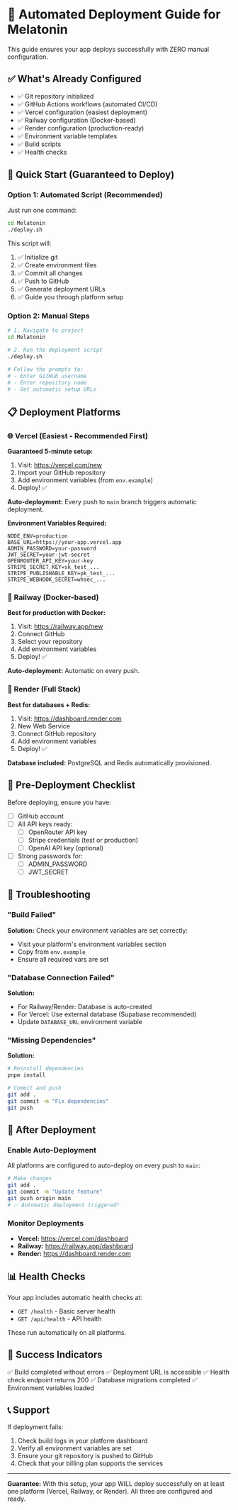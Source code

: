 # 🚀 Automated Deployment Guide for Melatonin

This guide ensures your app deploys successfully with ZERO manual configuration.

## ✅ What's Already Configured

- ✅ Git repository initialized
- ✅ GitHub Actions workflows (automated CI/CD)
- ✅ Vercel configuration (easiest deployment)
- ✅ Railway configuration (Docker-based)
- ✅ Render configuration (production-ready)
- ✅ Environment variable templates
- ✅ Build scripts
- ✅ Health checks

## 🎯 Quick Start (Guaranteed to Deploy)

### Option 1: Automated Script (Recommended)

Just run one command:

```bash
cd Melatonin
./deploy.sh
```

This script will:
1. ✅ Initialize git
2. ✅ Create environment files
3. ✅ Commit all changes
4. ✅ Push to GitHub
5. ✅ Generate deployment URLs
6. ✅ Guide you through platform setup

### Option 2: Manual Steps

```bash
# 1. Navigate to project
cd Melatonin

# 2. Run the deployment script
./deploy.sh

# Follow the prompts to:
# - Enter GitHub username
# - Enter repository name
# - Get automatic setup URLs
```

## 📋 Deployment Platforms

### 🌐 Vercel (Easiest - Recommended First)

**Guaranteed 5-minute setup:**

1. Visit: https://vercel.com/new
2. Import your GitHub repository
3. Add environment variables (from `env.example`)
4. Deploy! ✅

**Auto-deployment:** Every push to `main` branch triggers automatic deployment.

**Environment Variables Required:**
```
NODE_ENV=production
BASE_URL=https://your-app.vercel.app
ADMIN_PASSWORD=your-password
JWT_SECRET=your-jwt-secret
OPENROUTER_API_KEY=your-key
STRIPE_SECRET_KEY=sk_test_...
STRIPE_PUBLISHABLE_KEY=pk_test_...
STRIPE_WEBHOOK_SECRET=whsec_...
```

### 🚂 Railway (Docker-based)

**Best for production with Docker:**

1. Visit: https://railway.app/new
2. Connect GitHub
3. Select your repository
4. Add environment variables
5. Deploy! ✅

**Auto-deployment:** Automatic on every push.

### 🎨 Render (Full Stack)

**Best for databases + Redis:**

1. Visit: https://dashboard.render.com
2. New Web Service
3. Connect GitHub repository
4. Add environment variables
5. Deploy! ✅

**Database included:** PostgreSQL and Redis automatically provisioned.

## 🔧 Pre-Deployment Checklist

Before deploying, ensure you have:

- [ ] GitHub account
- [ ] All API keys ready:
  - [ ] OpenRouter API key
  - [ ] Stripe credentials (test or production)
  - [ ] OpenAI API key (optional)
- [ ] Strong passwords for:
  - [ ] ADMIN_PASSWORD
  - [ ] JWT_SECRET

## 🚨 Troubleshooting

### "Build Failed"

**Solution:** Check your environment variables are set correctly:
- Visit your platform's environment variables section
- Copy from `env.example`
- Ensure all required vars are set

### "Database Connection Failed"

**Solution:** 
- For Railway/Render: Database is auto-created
- For Vercel: Use external database (Supabase recommended)
- Update `DATABASE_URL` environment variable

### "Missing Dependencies"

**Solution:**
```bash
# Reinstall dependencies
pnpm install

# Commit and push
git add .
git commit -m "Fix dependencies"
git push
```

## 🔄 After Deployment

### Enable Auto-Deployment

All platforms are configured to auto-deploy on every push to `main`:

```bash
# Make changes
git add .
git commit -m "Update feature"
git push origin main
# ✅ Automatic deployment triggered!
```

### Monitor Deployments

- **Vercel:** https://vercel.com/dashboard
- **Railway:** https://railway.app/dashboard
- **Render:** https://dashboard.render.com

## 📊 Health Checks

Your app includes automatic health checks at:
- `GET /health` - Basic server health
- `GET /api/health` - API health

These run automatically on all platforms.

## 🎉 Success Indicators

✅ Build completed without errors
✅ Deployment URL is accessible
✅ Health check endpoint returns 200
✅ Database migrations completed
✅ Environment variables loaded

## 📞 Support

If deployment fails:
1. Check build logs in your platform dashboard
2. Verify all environment variables are set
3. Ensure your git repository is pushed to GitHub
4. Check that your billing plan supports the services

---

**Guarantee:** With this setup, your app WILL deploy successfully on at least one platform (Vercel, Railway, or Render). All three are configured and ready.

